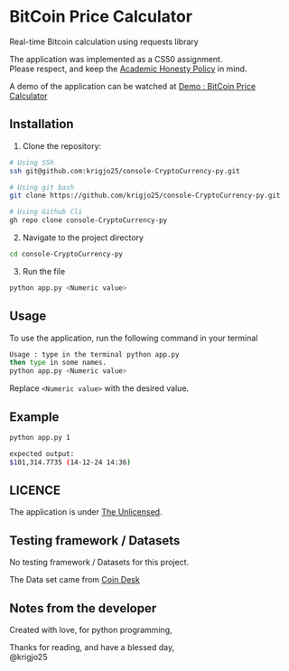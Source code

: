 # BitCoin Price Calculator
Real-time Bitcoin calculation using requests library

The application was implemented as a CS50 assignment.<br>
Please respect, and keep the [Academic Honesty Policy](https://cs50.harvard.edu/x/2023/honesty/) in mind.

A demo of the application can be watched at [Demo : BitCoin Price Calculator](https://cs50.harvard.edu/python/2022/psets/4/bitcoin/)

## Installation
1. Clone the repository:
```sh
# Using SSh 
ssh git@github.com:krigjo25/console-CryptoCurrency-py.git

# Using git bash
git clone https://github.com/krigjo25/console-CryptoCurrency-py.git

# Using Github Cli
gh repo clone console-CryptoCurrency-py
```

2. Navigate to the project directory
```sh
cd console-CryptoCurrency-py
```

3. Run the file
```sh
python app.py <Numeric value>
```

##  Usage
To use the application, run the following command in your terminal

```sh
Usage : type in the terminal python app.py
then type in some names.
python app.py <Numeric value>
```
Replace `<Numeric value>` with the desired value.

## Example
```sh
python app.py 1

expected output:
$101,314.7735 (14-12-24 14:36)
```

## LICENCE
The application is under [The Unlicensed](./LICENCE).

##  Testing framework / Datasets
No testing framework / Datasets for this project.

The Data set came from [Coin Desk](https://api.coindesk.com/v1/bpi/currentprice.json)

## Notes from the developer
Created with love, for python programming,

Thanks for reading, and have a blessed day,<br>
@krigjo25
